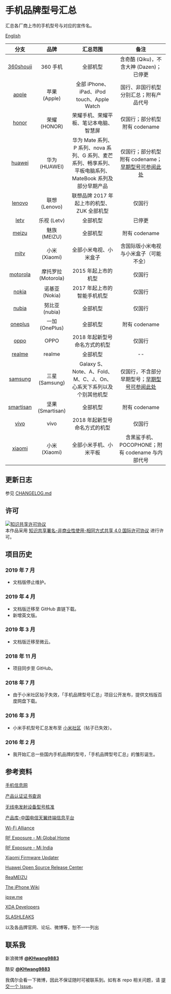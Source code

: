 # 手机品牌型号汇总

汇总各厂商上市的手机型号与对应的宣传名。

[English](https://github.com/KHwang9883/MobileModels/blob/master/README_en.md)

| 分支 | 品牌 | 汇总范围 | 备注 |
| :-: | :-: | :-: | :-: |
| [360shouji](https://github.com/KHwang9883/MobileModels/blob/master/brands/360shouji.md) | 360 手机 | 全部机型 | 含奇酷 (Qiku)，不含大神 (Dazen)；已停更 |
| [apple](https://github.com/KHwang9883/MobileModels/blob/master/brands/apple.md) | 苹果 (Apple) | 全部 iPhone、iPad、iPod touch、Apple Watch | 国行、非国行机型分别汇总；附有产品代号 |
| [honor](https://github.com/KHwang9883/MobileModels/blob/master/brands/honor.md) | 荣耀 (HONOR) | 荣耀手机、荣耀平板、笔记本电脑、智慧屏 | 仅国行；部分机型附有 codename |
| [huawei](https://github.com/KHwang9883/MobileModels/blob/master/brands/huawei.md) | 华为 (HUAWEI) | 华为 Mate 系列、P 系列、nova 系列、G 系列、麦芒系列、畅享系列、平板电脑系列、MateBook 系列及部分早期产品 | 仅国行；部分机型附有 codename；[早期型号可参阅此处](https://github.com/KHwang9883/MobileModels/blob/master/misc/early-huawei-models.md) |
| [lenovo](https://github.com/KHwang9883/MobileModels/blob/master/brands/lenovo.md) | 联想 (Lenovo) | 联想品牌 2017 年起上市的机型、ZUK 全部机型 | 仅国行 |
| [letv](https://github.com/KHwang9883/MobileModels/blob/master/brands/letv.md) | 乐视 (Letv) | 全部机型 | 已停更 |
| [meizu](https://github.com/KHwang9883/MobileModels/blob/master/brands/meizu.md) | 魅族 (MEIZU) | 全部机型 | 附有 codename |
| [mitv](https://github.com/KHwang9883/MobileModels/blob/master/brands/mitv.md) | 小米 (Xiaomi) | 全部小米电视、小米盒子 | 含国际版小米电视与小米盒子（可能不全） |
| [motorola](https://github.com/KHwang9883/MobileModels/blob/master/brands/motorola.md) | 摩托罗拉 (Motorola) | 2015 年起上市的机型 | 仅国行 |
| [nokia](https://github.com/KHwang9883/MobileModels/blob/master/brands/nokia.md) | 诺基亚 (Nokia) | 2017 年起上市的智能手机机型 | 仅国行 |
| [nubia](https://github.com/KHwang9883/MobileModels/blob/master/brands/nubia.md) | 努比亚 (nubia) | 全部机型 | 仅国行 |
| [oneplus](https://github.com/KHwang9883/MobileModels/blob/master/brands/oneplus.md) | 一加 (OnePlus) | 全部机型 | 附有 codename |
| [oppo](https://github.com/KHwang9883/MobileModels/blob/master/brands/oppo.md) | OPPO | 2018 年起新型号命名方式的机型 | 仅国行 |
| [realme](https://github.com/KHwang9883/MobileModels/blob/master/brands/realme.md) | realme | 全部机型 | -- |
| [samsung](https://github.com/KHwang9883/MobileModels/blob/master/brands/samsung.md) | 三星 (Samsung) | Galaxy S、Note、A、Fold、M、C、J、On、心系天下系列以及个别其他机型 | 仅国行，不含部分早期型号；[早期型号可参阅此处](https://github.com/KHwang9883/MobileModels/blob/master/misc/early-samsung-models.md) |
| [smartisan](https://github.com/KHwang9883/MobileModels/blob/master/brands/smartisan.md) | 坚果 (Smartisan) | 全部机型 | 附有 codename |
| [vivo](https://github.com/KHwang9883/MobileModels/blob/master/brands/vivo.md) | vivo | 2018 年起新型号命名方式的机型 | 仅国行 |
| [xiaomi](https://github.com/KHwang9883/MobileModels/blob/master/brands/xiaomi.md) | 小米 (Xiaomi) | 全部小米手机、小米平板 | 含黑鲨手机、POCOPHONE；附有 codename 与内部代号 |

## 更新日志

参见 [CHANGELOG.md](https://github.com/KHwang9883/MobileModels/blob/master/CHANGELOG.md)

## 许可

<a rel="license" href="https://creativecommons.org/licenses/by-nc-sa/4.0/"><img alt="知识共享许可协议" style="border-width:0" src="https://i.creativecommons.org/l/by-nc-sa/4.0/88x31.png" /></a><br />本作品采用 <a rel="license" href="https://creativecommons.org/licenses/by-nc-sa/4.0/">知识共享署名-非商业性使用-相同方式共享 4.0 国际许可协议</a> 进行许可。

## 项目历史

### 2019 年 7 月

- 文档版停止维护。

### 2019 年 4 月

- 文档版迁移至 GitHub 直链下载。
- 新增英文版。

### 2019 年 3 月

- 文档版迁移至微云。

### 2018 年 11 月

- 项目同步至 GitHub。

### 2018 年 7 月

- 由于小米社区帖子失效，「手机品牌型号汇总」项目公开发布，提供文档版百度网盘下载。

### 2016 年 3 月

- 小米手机型号汇总发布至 [小米社区](http://bbs.xiaomi.cn/t-12641411)（帖子已失效）。

### 2016 年 2 月

- 我开始汇总一些国内手机品牌的型号，「手机品牌型号汇总」的雏形诞生。

## 参考资料

[手机信息网](http://shouji.tenaa.com.cn)

[产品认证证书查询](http://webdata.cqccms.com.cn/webdata/query/CCCCerti.do)

[无线电发射设备型号核准](https://zwfw.miit.gov.cn/miit/resultSearch?categoryTreeId=313)

[产品库-中国电信天翼终端信息平台](http://surfing.tydevice.com/pud_phone.do)

[Wi-Fi Alliance](https://www.wi-fi.org)

[RF Exposure - Mi Global Home](http://www.mi.com/global/certification/rfexposure/)

[RF Exposure - Mi India](http://www.mi.com/in/certification/rfexposure/)

[Xiaomi Firmware Updater](https://xiaomifirmwareupdater.com/)

[Huawei Open Source Release Center](https://consumer.huawei.com/en/opensource/)

[ReaMEIZU](https://reameizu.com/)

[The iPhone Wiki](https://www.theiphonewiki.com)

[ipsw.me](https://ipsw.me)

[XDA Developers](https://www.xda-developers.com)

[SLASHLEAKS](http://www.slashleaks.com)

以及各品牌官网、论坛、微博等，恕不一一列出

## 联系我

新浪微博 **[@KHwang9883](https://weibo.com/huangyf9883)**

酷安 **[@KHwang9883](http://www.coolapk.com/u/497671)**

我偶尔会看一下微博，因此不保证随时可被联系到。如有本 repo 相关问题，请 [提交一个 Issue](https://github.com/KHwang9883/MobileModels/issues)。
